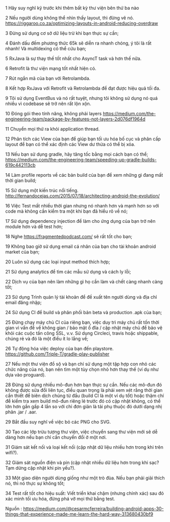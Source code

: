 1 Hãy suy nghĩ kỹ trước khi thêm bất kỳ thư viện bên thứ ba nào

2 Nếu người dùng không thể nhìn thấy layout, thì đừng vẽ nó.
https://riggaroo.co.za/optimizing-layouts-in-android-reducing-overdraw

3 Đừng sử dụng cơ sở dữ liệu trừ khi bạn thực sự cần;

4 Đánh dấu đếm phương thức 65k sẽ diễn ra nhanh chóng, ý tôi là rất nhanh! Và multidexing có thể cứu bạn;

5 RxJava là sự thay thế tốt nhất cho AsyncT task và hơn thế nữa.

6 Retrofit là thư viện mạng tốt nhất hiện có.

7 Rút ngắn mã của bạn với Retrolambda.

8 Kết hợp RxJava với Retrofit và Retrolambda để đạt được hiệu quả tối đa.

9 Tôi sử dụng EventBus và nó rất tuyệt, nhưng tôi không sử dụng nó quá nhiều vì codebase sẽ trở nên rất lộn xộn.

10 Đóng gói theo tính năng, không phải layers
https://medium.com/the-engineering-team/package-by-features-not-layers-2d076df1964d

11 Chuyển mọi thứ ra khỏi application thread.

12 Phân tích các View của bạn để giúp bạn tối ưu hóa bố cục và phân cấp layout để bạn có thể xác định các View dư thừa có thể bị xóa.

13 Nếu bạn sử dụng gradle, hãy tăng tốc bằng mọi cách bạn có thể;
https://medium.com/the-engineering-team/speeding-up-gradle-builds-619c442113cb

14 Làm profile reports về các bản build của bạn để xem những gì đang mất thời gian build;

15 Sử dụng một kiến trúc nổi tiếng.
http://fernandocejas.com/2015/07/18/architecting-android-the-evolution/

16 Việc Test mất nhiều thời gian nhưng nó nhanh hơn và mạnh hơn so với code mà không cần kiểm tra một khi bạn đã hiểu rõ về nó;

17 Sử dụng  dependency injection để làm cho ứng dụng của bạn trở nên module hơn và dễ test hơn;

18 Nghe https://fragmentedpodcast.com/ sẽ rất tốt cho bạn;

19 Không bao giờ sử dụng email cá nhân của bạn cho tài khoản android market của bạn;

20 Luôn sử dụng các loại input method thích hợp;

21 Sử dụng analytics để tìm các mẫu sử dụng và cách ly lỗi;

22 Dịch vụ của bạn nên làm những gì họ cần làm và chết càng nhanh càng tốt;

23 Sử dụng Trình quản lý tài khoản để đề xuất tên người dùng và địa chỉ email đăng nhập;

24 Sử dụng CI để build và phân phối bản beta và production .apk của bạn;

25 Đừng chạy máy chủ CI của riêng bạn, việc duy trì máy chủ rất tốn thời gian vì vấn đề về không gian / bảo mật ổ đĩa / cập nhật máy chủ để bảo vệ khỏi các cuộc tấn công SSL, v.v. Sử dụng Circleci, travis hoặc shippable, chúng rẻ và đó là một điều ít lo lắng về;

26 Tự động hóa việc deploy của bạn đến playstore.
https://github.com/Triple-T/gradle-play-publisher

27 Nếu một thư viện đồ sộ và bạn chỉ sử dụng một tập hợp con nhỏ các chức năng của nó, bạn nên tìm một tùy chọn nhỏ hơn thay thế (ví dụ như dựa vào proguard).

28 Đừng sử dụng nhiều mô-đun hơn bạn thực sự cần. Nếu các mô-đun đó không được sửa đổi liên tục, điều quan trọng là phải xem xét rằng thời gian cần thiết để biên dịch chúng từ đầu (build CI là một ví dụ tốt) hoặc thậm chí để kiểm tra xem build mô-đun riêng lẻ trước đó có cập nhật không, có thể lớn hơn gần gấp 4 lần so với chỉ đơn giản là tải phụ thuộc đó dưới dạng nhị phân .jar / .aar.

29 Bắt đầu suy nghĩ về việc bỏ các PNG cho SVG.

30 Tạo các lớp trừu tượng thư viện, việc chuyển sang thư viện mới sẽ dễ dàng hơn nếu bạn chỉ cần chuyển đổi ở một nơi.

31 Giám sát kết nối và loại kết nối (cập nhật dữ liệu nhiều hơn trong khi trên wifi?).

32 Giám sát nguồn điện và pin (cập nhật nhiều dữ liệu hơn trong khi sạc? Tạm dừng cập nhật khi pin yếu?).

33 Một giao diện người dùng giống như một trò đùa. Nếu bạn phải giải thích nó, thì nó thực sự không tốt;

34 Test rất tốt cho hiệu suất: Viết triển khai chậm (nhưng chính xác) sau đó xác minh tối ưu hóa, đừng phá vỡ mọi thứ bằng test.

Nguồn : https://medium.com/@cesarmcferreira/building-android-apps-30-things-that-experience-made-me-learn-the-hard-way-313680430bf9